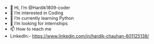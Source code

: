 - 👋 Hi, I’m @Hardik1809-coder
- 👀 I’m interested in Coding
- 🌱 I’m currently learning Python
- 💞️ I’m looking for internships
- 📫 How to reach me 
- LinkedIn:- https://www.linkedin.com/in/hardik-chauhan-601125138/

<!---
Hardik1809-coder/Hardik1809-coder is a ✨ special ✨ repository because its `README.md` (this file) appears on your GitHub profile.
You can click the Preview link to take a look at your changes.
--->
